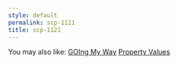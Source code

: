 ```yaml
---
style: default
permalink: scp-1121
title: scp-1121
---
```

You may also like:
[GOIng My Way](http://scp-wiki.net/going-my-way)
[Property Values](http://scp-wiki.net/property-values)